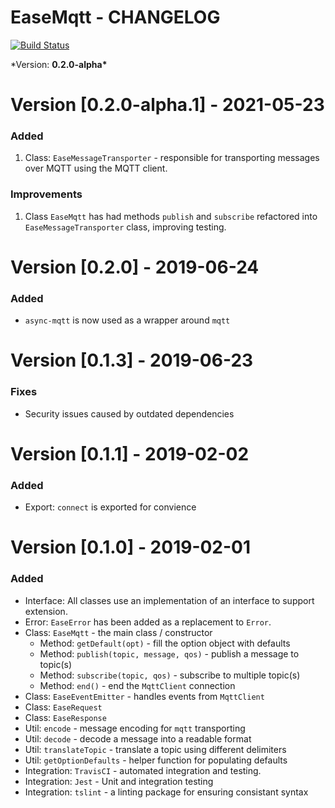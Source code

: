 # EaseMqtt - CHANGELOG

[![Build Status](https://travis-ci.org/Isolated-/EaseMqtt.svg?branch=master)](https://travis-ci.org/Isolated-/EaseMqtt)

\*Version: **0.2.0-alpha\***

# Version [0.2.0-alpha.1] - 2021-05-23

### Added

1. Class: `EaseMessageTransporter` - responsible for transporting messages over MQTT using the MQTT client.

### Improvements

1. Class `EaseMqtt` has had methods `publish` and `subscribe` refactored into `EaseMessageTransporter` class, improving testing.

# Version [0.2.0] - 2019-06-24

### Added

- `async-mqtt` is now used as a wrapper around `mqtt`

# Version [0.1.3] - 2019-06-23

### Fixes

- Security issues caused by outdated dependencies

# Version [0.1.1] - 2019-02-02

### Added

- Export: `connect` is exported for convience

# Version [0.1.0] - 2019-02-01

### Added

- Interface: All classes use an implementation of an interface to support extension.
- Error: `EaseError` has been added as a replacement to `Error`.
- Class: `EaseMqtt` - the main class / constructor
  - Method: `getDefault(opt)` - fill the option object with defaults
  - Method: `publish(topic, message, qos)` - publish a message to topic(s)
  - Method: `subscribe(topic, qos)` - subscribe to multiple topic(s)
  - Method: `end()` - end the `MqttClient` connection
- Class: `EaseEventEmitter` - handles events from `MqttClient`
- Class: `EaseRequest`
- Class: `EaseResponse`
- Util: `encode` - message encoding for `mqtt` transporting
- Util: `decode` - decode a message into a readable format
- Util: `translateTopic` - translate a topic using different delimiters
- Util: `getOptionDefaults` - helper function for populating defaults
- Integration: `TravisCI` - automated integration and testing.
- Integration: `Jest` - Unit and integration testing
- Integration: `tslint` - a linting package for ensuring consistant syntax
